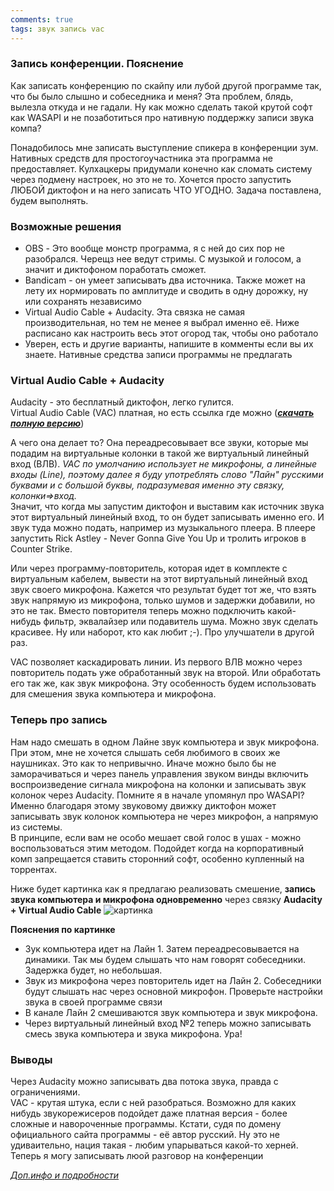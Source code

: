 ```yaml
---
comments: true
tags: звук запись vac
---
```


### **Запись конференции. Пояснение**
Как записать конференцию по скайпу или лубой другой программе так, что бы было слышно и собеседника и меня? Эта проблем, блядь, вылезла откуда и не гадали. Ну как можно сделать такой крутой софт как WASAPI и не позаботиться про нативную поддержку записи звука компа?

Понадобилось мне записать выступление спикера в конференции зум. Нативных средств для простогоучастника эта программа не предоставляет. Кулхацкеры придумали конечно как сломать систему через подмену настроек, но это не то. Хочется просто запустить ЛЮБОЙ диктофон и на него записать ЧТО УГОДНО. Задача поставлена, будем выполнять.

### **Возможные решения**
* OBS - Это вообще монстр программа, я с ней до сих пор не разобрался. Черещз нее ведут стримы. С музыкой и голосом, а значит и диктофоном поработать сможет.
* Bandicam - он умеет записывать два источника. Также может на лету их нормировать по амплитуде и сводить в одну дорожку, ну или сохранять независимо
* Virtual Audio Cable + Audacity. Эта связка не самая производительная, но тем не менее я выбрал именно её. Ниже расписано как настроить весь этот огород так, чтобы оно работало
* Уверен, есть и другие варианты, напишите в комменты если вы их знаете. Нативные средства записи программы не предлагать 

### **Virtual Audio Cable + Audacity** 
Audacity - это бесплатный диктофон, легко гулится.  
Virtual Audio Cable (VAC) платная, но есть ссылка где можно ([_**скачать полную версию**_](https://youtu.be/dQw4w9WgXcQ))  

А чего она делает то? Она переадресовывает все звуки, которые мы подадим на виртуальные колонки в такой же виртуальный линейный вход (ВЛВ). *VAC по умолчанию использует не микрофоны, а линейные входы (Line), поэтому далее я буду употреблять слово "Лайн" русскими буквами и с большой буквы, подразумевая именно эту связку, колонки=>вход.*  
Значит, что когда мы запустим диктофон и выставим как источник звука этот виртуальный линейный вход, то он будет записывать именно его. И звук туда можно подать, например из музыкального плеера. В плеере запустить Rick Astley - Never Gonna Give You Up и тролить игроков в Counter Strike.

Или через программу-повторитель, которая идет в комплекте с виртуальным кабелем, вывести на этот виртуальный линейный вход звук своего микрофона. Кажется что результат будет тот же, что взять звук напрямую из микрофона, только шумов и задержки добавили, но это не так. Вместо повторителя теперь можно подключить какой-нибудь фильтр, эквалайзер или подавитель шума. Можно звук сделать красивее. Ну или наборот, кто как любит ;-). Про улучшатели в другой раз.  

VAC позволяет каскадировать линии. Из первого ВЛВ можно через повторитель подать уже обработанный звук на второй. Или обработать его так же, как звук микрофона. Эту особенность будем использовать для смешения звука компьютера и микрофона.

### **Теперь про запись**  
Нам надо смешать в одном Лайне звук компьютера и звук микрофона. При этом, мне не хочется слышать себя любимого в своих же наушниках. Это как то непривычно. Иначе можно было бы не заморачиваться и через панель управления звуком винды включить воспроизведение сигнала микрофона на колонки и записывать звук колонок через Audacity. Помните я в начале упомянул про WASAPI? Именно благодаря этому звуковому движку диктофон может записывать звук колонок компьютера не через микрофон, а напрямую из системы.  
В принципе, если вам не особо мешает свой голос в ушах - можно воспользоваться этим методом. Подойдет когда на корпоративный комп запрещается ставить сторонний софт, особенно купленный на торрентах.  

Ниже будет картинка как я предлагаю реализовать смешение, **запись звука компьютера и микрофона одновременно** через связку **Audacity + Virtual Audio Cable**
![картинка](https://user-images.githubusercontent.com/17731587/115925520-eb4b7d80-a489-11eb-94bd-3ce907904a2f.jpg)

**Пояснения по картинке**  
- Зук компьютера идет на Лайн 1. Затем переадресовывается на динамики. Так мы будем слышать что нам говорят собеседники. Задержка будет, но небольшая.
- Звук из микрофона через повторитель идет на Лайн 2. Собеседники будут слышать нас через основной микрофон. Проверьте настройки звука в своей программе связи
- В канале Лайн 2 смешиваются звук компьютера и звук микрофона. 
- Через виртуальный линейный вход №2 теперь можно записывать смесь звука компьютера и звука микрофона. Ура!

### **Выводы**
Через Audacity можно записывать два потока звука, правда с ограничениями.  
VAC - крутая штука, если с ней разобраться. Возможно для каких нибудь звукорежисеров подойдет даже платная версия - более сложные и навороченные программы. Кстати, судя по домену официального сайта программы - её автор русский. Ну это не удиваительно, нация такая - любим упарываться какой-то херней.  
Теперь я могу записывать люой разговор на конференции

_[Доп.инфо и подробности](https://idej.net/hardware/69-rasshirennaya-nastroyka-virtual-audio-cable.html)_
